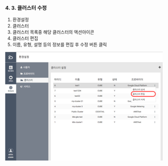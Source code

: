 ### 4. 3. 클러스터 수정

1. 환경설정
2. 클러스터
3. 클러스터 목록중 해당 클러스터의 액션아이콘
4. 클러스터 편집
5. 이름, 유형, 설명 등의 정보를 편집 후 수정 버튼 클릭

![](/assets/cluster_edit.png)

